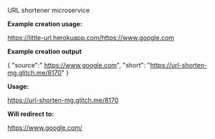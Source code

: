 URL shortener microservice

**Example creation usage:**

https://little-url.herokuapp.com/https://www.google.com

**Example creation output**

{ 
  "source":" https://www.google.com", 
  "short": "https://url-shorten-mg.glitch.me/8170" 
}

**Usage:**

https://url-shorten-mg.glitch.me/8170

**Will redirect to:**

https://www.google.com/